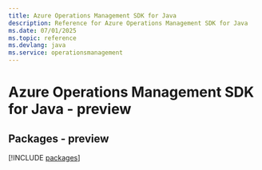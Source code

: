 ```yaml
---
title: Azure Operations Management SDK for Java
description: Reference for Azure Operations Management SDK for Java
ms.date: 07/01/2025
ms.topic: reference
ms.devlang: java
ms.service: operationsmanagement
---
```

# Azure Operations Management SDK for Java - preview
## Packages - preview
[!INCLUDE [packages](operations-management-index.md)]